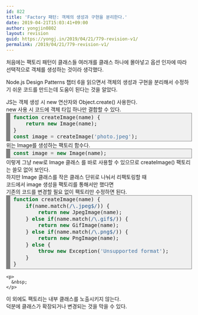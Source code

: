 ```yaml
---
id: 822
title: 'Factory 패턴: 객체의 생성과 구현을 분리한다.'
date: 2019-04-21T15:03:41+09:00
author: yongjin0802
layout: revision
guid: https://yongj.in/2019/04/21/779-revision-v1/
permalink: /2019/04/21/779-revision-v1/
---
```

처음에는 팩토리 패턴이 클래스들 여러개를 클래스 하나에 몰아넣고 옵션 인자에 따라 선택적으로 객체를 생성하는 것이라 생각했다.

Node.js Design Patterns 챕터 6을 읽으면서 객체의 생성과 구현을 분리해서 수정하기 쉬운 코드를 만드는데 도움이 된다는 것을 알았다.

<div>
</div>

<div>
  JS는 객체 생성 시 new 연산자와 Object.create() 사용한다.
</div>

<div>
</div>

<div>
  new 사용 시 코드에 객체 타입 하나만 결합할 수 있다.
</div>

<div>
</div>

<div>
</div>

<div style="background:#f0f0f0;overflow:auto;width:auto;border:solid gray;border-width:.1em .1em .1em .8em;padding:.2em .6em;">
  <pre style="margin:0;line-height:125%;"><span style="color:#007020;font-weight:bold;">function</span> createImage(name) {
    <span style="color:#007020;font-weight:bold;">return</span> <span style="color:#007020;font-weight:bold;">new</span> Image(name);
}
<span style="color:#007020;font-weight:bold;">const</span> image <span style="color:#666666;">=</span> createImage(<span style="color:#4070a0;">'photo.jpeg'</span>);</pre>
</div>

<div>
</div>

<div>
  위는 Image를 생성하는 팩토리 함수다.
</div>

<div>
</div>

<div>
</div>

<div>
  <div style="background:#f0f0f0;overflow:auto;width:auto;border:solid gray;border-width:.1em .1em .1em .8em;padding:.2em .6em;">
    <pre style="margin:0;line-height:125%;"><span style="color:#007020;font-weight:bold;">const</span> image <span style="color:#666666;">=</span> <span style="color:#007020;font-weight:bold;">new</span> Image(name);
</pre>
  </div>
</div>

<div>
  <div>
    이렇게 그냥 new로 Image 클래스 를 바로 사용할 수 있으므로 createImage() 팩토리는 쓸모 없어 보인다.
  </div>
</div>

<div>
</div>

<div>
  하지만 Image 클래스를 작은 클래스 단위로 나눠서 리팩토링할 때
</div>

<div>
</div>

<div>
  코드에서 image 생성을 팩토리를 통해서만 했다면
</div>

<div>
</div>

<div>
  기존의 코드를 변경할 필요 없이 팩토리만 수정하면 된다.
</div>

<div>
</div>

<div>
  <div>
    <div style="background:#f0f0f0;overflow:auto;width:auto;border:solid gray;border-width:.1em .1em .1em .8em;padding:.2em .6em;">
      <pre style="margin:0;line-height:125%;"><span style="color:#007020;font-weight:bold;">function</span> createImage(name) {
    <span style="color:#007020;font-weight:bold;">if</span>(name.match(<span style="color:#235388;">/\.jpeg$/</span>)) {
        <span style="color:#007020;font-weight:bold;">return</span> <span style="color:#007020;font-weight:bold;">new</span> JpegImage(name);
    } <span style="color:#007020;font-weight:bold;">else</span> <span style="color:#007020;font-weight:bold;">if</span>(name.match(<span style="color:#235388;">/\.gif$/</span>)) {
        <span style="color:#007020;font-weight:bold;">return</span> <span style="color:#007020;font-weight:bold;">new</span> GifImage(name);
    } <span style="color:#007020;font-weight:bold;">else</span> <span style="color:#007020;font-weight:bold;">if</span>(name.match(<span style="color:#235388;">/\.png$/</span>)) {
        <span style="color:#007020;font-weight:bold;">return</span> <span style="color:#007020;font-weight:bold;">new</span> PngImage(name);
    } <span style="color:#007020;font-weight:bold;">else</span> {
        <span style="color:#007020;font-weight:bold;">throw</span> <span style="color:#007020;font-weight:bold;">new</span> Exception(<span style="color:#4070a0;">'Unsupported format'</span>);
    }
}
</pre>
    </div>
    
    <p>
      &nbsp;
    </p>
  </div>
  
  <div>
  </div>
  
  <div>
    이 외에도 팩토리는 내부 클래스를 노출시키지 않는다.
  </div>
  
  <div>
  </div>
  
  <div>
    덕분에 클래스가 확장되거나 변경되는 것을 막을 수 있다.
  </div>
</div>